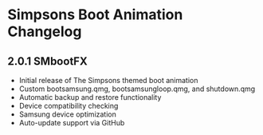 # Simpsons Boot Animation Changelog

## 2.0.1 SMbootFX
- Initial release of The Simpsons themed boot animation
- Custom bootsamsung.qmg, bootsamsungloop.qmg, and shutdown.qmg
- Automatic backup and restore functionality
- Device compatibility checking
- Samsung device optimization
- Auto-update support via GitHub
